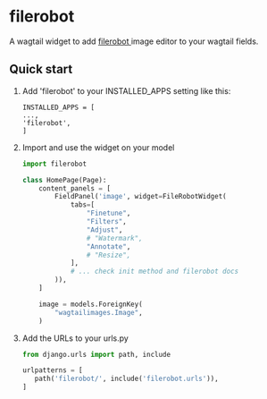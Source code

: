 filerobot
=========

A wagtail widget to add [filerobot ](https://github.com/scaleflex/filerobot-image-editor)image editor to your wagtail fields.

Quick start
-----------

1. Add 'filerobot' to your INSTALLED_APPS setting like this:

   ```
   INSTALLED_APPS = [
   ...,
   'filerobot',
   ]
   ```
2. Import and use the widget on your model

   ```python
   import filerobot

   class HomePage(Page):
       content_panels = [
           FieldPanel('image', widget=FileRobotWidget(
               tabs=[
                   "Finetune",
                   "Filters",
                   "Adjust",
                   # "Watermark",
                   "Annotate",
                   # "Resize",
               ],
               # ... check init method and filerobot docs
           )),
       ]

       image = models.ForeignKey(
           "wagtailimages.Image",
       )

   ```

3. Add the URLs to your urls.py
   
      ```python
      from django.urls import path, include
   
      urlpatterns = [
         path('filerobot/', include('filerobot.urls')),
      ]
      ```